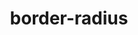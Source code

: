 ---
title: "border-radius"
description: "The `border-radius` CSS property rounds the corners of an element's outer border edge."
category: css
keywords: rounded corners
last_test_date: "2021-03-09"
test_url: "/tests/css-border-radius.html"
test_results_url: "https://app.emailonacid.com/app/acidtest/6baogXZwm2BzrRxpjQq0z7QrcfjJQjQa2sLYKhIJSg2sh/list"
stats: {
    apple-mail: {
        macos: {
            "10.3":"y"
        },
        ios: {
            "10.3":"y",
            "12.2":"y"
        }
    },
    gmail: {
        desktop-webmail: {
            "2019-08":"y"
        },
        ios: {
            "2019-08":"y"
        },
        android: {
            "2019-08":"y"
        },
        mobile-webmail: {
            "2020-02":"y"
        }
    },
    orange: {
        desktop-webmail: {
            "2019-08":"y",
            "2021-03":"n"
        },
        ios: {
            "2019-08":"y"
        },
        android: {
            "2019-08":"y"
        }
    },
    outlook: {
        windows: {
            "2003":"n #1",
            "2007":"n #1",
            "2010":"n #1",
            "2013":"n #1",
            "2016":"n #1",
            "2019":"n #1"
        },
        windows-10-mail: {
            "2020-01":"n #1"
        },
        macos: {
            "2011":"y",
            "2016":"y"
        },
        outlook-com: {
            "2019-08":"y"
        },
        ios: {
            "2019-08":"y"
        },
        android: {
            "2019-08":"y"
        }
    },
    samsung-email: {
        android: {
            "6.1.31.2":"y"
        }
    },
    sfr: {
        desktop-webmail: {
            "2019-08":"y"
        },
        ios: {
            "2019-08":"y"
        },
        android: {
            "2019-08":"y"
        }
    },
    thunderbird: {
        macos: {
            "60.3":"y"
        }
    },
    aol: {
        desktop-webmail: {
            "2021-02":"a #2"
        },
        ios: {
            "2021-03":"a #2"
        },
        android: {
            "2021-03":"a #2"
        }
    },
    yahoo: {
        desktop-webmail: {
            "2021-02":"a #2"
        },
        ios: {
            "2021-03":"a #2"
        },
        android: {
            "6.18.2.1529859":"a #2"
        }
    },
    protonmail: {
        desktop-webmail: {
            "2020-03":"y"
        },
        ios: {
            "2020-03":"y"
        },
        android: {
            "2020-03":"y"
        }
    },
    hey: {
        desktop-webmail: {
            "2020-06":"y"
        }
    },
    mail-ru: {
        desktop-webmail: {
            "2020-10":"y"
        }
    },
    fastmail: {
        desktop-webmail: {
            "2021-07": "y"
        }
    }
}
notes_by_num: {
    "1": "Round corners can be used in VML with the `RoundRect` element. See [buttons.cm](https://buttons.cm/) and [VML documentation](https://docs.microsoft.com/en-us/windows/win32/vml/msdn-online-vml-roundrect-element).",
    "2": "Partial support. Shorthand for setting elliptical borders with the slash `/` notation is not supported e.g. `border-radius: 27% 73% 70% 30% / 30% 34% 66% 70%;`."
}
---